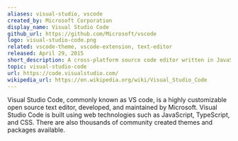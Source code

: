 ```yaml
---
aliases: visual-studio, vscode
created_by: Microsoft Corporation
display_name: Visual Studio Code
github_url: https://github.com/Microsoft/vscode
logo: visual-studio-code.png
related: vscode-theme, vscode-extension, text-editor
released: April 29, 2015
short_description: A cross-platform source code editor written in JavaScript and TypeScript.
topic: visual-studio-code
url: https://code.visualstudio.com/
wikipedia_url: https://en.wikipedia.org/wiki/Visual_Studio_Code
---
```

Visual Studio Code, commonly known as VS code, is a highly customizable open source text editor, developed, and maintained by Microsoft.
Visual Studio Code is built using web technologies such as JavaScript, TypeScript, and CSS. There are also thousands of community created themes and packages available.
